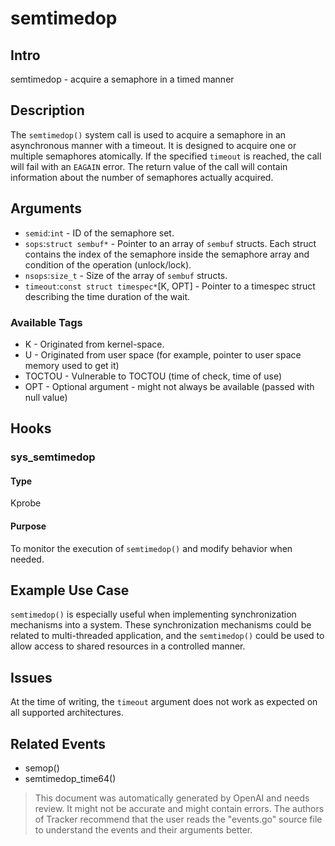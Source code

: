 
# semtimedop

## Intro
semtimedop - acquire a semaphore in a timed manner

## Description
The `semtimedop()` system call is used to acquire a semaphore in an asynchronous
manner with a timeout. It is designed to acquire one or multiple semaphores
atomically. If the specified `timeout` is reached, the call will fail with an
`EAGAIN` error. The return value of the call will contain information about the
number of semaphores actually acquired.

## Arguments
* `semid`:`int` - ID of the semaphore set.
* `sops`:`struct sembuf*` - Pointer to an array of `sembuf` structs. Each struct
contains the index of the semaphore inside the semaphore array and condition of
the operation (unlock/lock).
* `nsops`:`size_t` - Size of the array of `sembuf` structs.
* `timeout`:`const struct timespec*`[K, OPT] - Pointer to a timespec struct
describing the time duration of the wait.

### Available Tags
* K - Originated from kernel-space.
* U - Originated from user space (for example, pointer to user space memory used to get it)
* TOCTOU - Vulnerable to TOCTOU (time of check, time of use)
* OPT - Optional argument - might not always be available (passed with null value)

## Hooks
### sys_semtimedop
#### Type
Kprobe
#### Purpose
To monitor the execution of `semtimedop()` and modify behavior when needed.

## Example Use Case
`semtimedop()` is especially useful when implementing synchronization mechanisms
into a system. These synchronization mechanisms could be related to
multi-threaded application, and the `semtimedop()` could be used to allow access 
to shared resources in a controlled manner.

## Issues
At the time of writing, the `timeout` argument does not work as expected on all 
supported architectures.

## Related Events
* semop()
* semtimedop_time64()

> This document was automatically generated by OpenAI and needs review. It might
> not be accurate and might contain errors. The authors of Tracker recommend that
> the user reads the "events.go" source file to understand the events and their
> arguments better.

